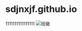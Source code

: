 # sdjnxjf.github.io
1111111111111111
![班徽](https://user-images.githubusercontent.com/91833511/149296048-cb470cf0-e91c-493e-9919-f2bb320085ff.png)

